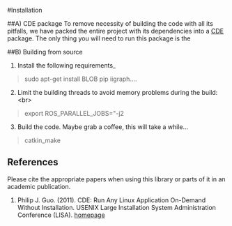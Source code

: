 #Installation

##A) CDE package
To remove necessity of building the code with all its pitfalls, we have packed the entire project with its dependencies into a [CDE](#guo) package. The only thing you will need to run this package is the 



##B) Building from source
1. Install the following requirements_
> sudo apt-get install BLOB
> pip iigraph....

2. Limit the building threads to avoid memory problems during the build: <br\>
> export ROS_PARALLEL_JOBS="-j2

3. Build the code. Maybe grab a coffee, this will take a while...
> catkin_make


## References
Please cite the appropriate papers when using this library or parts of it in an academic publication.

1. <a name="guo"></a> Philip J. Guo. (2011). CDE: Run Any Linux Application On-Demand Without Installation.  USENIX Large Installation System Administration Conference (LISA). [homepage](http://www.pgbovine.net/cde.html)
